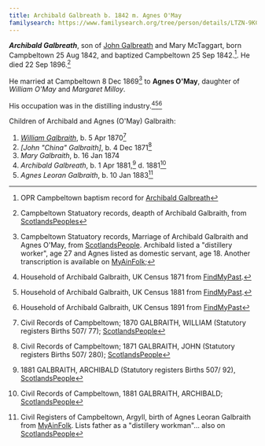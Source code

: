 ```yaml
---
title: Archibald Galbreath b. 1842 m. Agnes O'May
familysearch: https://www.familysearch.org/tree/person/details/LTZN-9KC
---
```

***Archibald Galbreath***, son of [John Galbreath](galbreath-john-1815.md) and Mary McTaggart, born Campbeltown 25 Aug 1842, and baptized Campbeltown 25 Sep 1842.[^birth]. He died 22 Sep 1896.[^death]

He married at Campbeltown 8 Dec 1869[^marriage] to **Agnes O'May**, daughter of *William O'May* and *Margaret Milloy*.

His occupation was in the distilling industry.[^census1871][^census1881][^census1891]

Children of Archibald and Agnes (O'May) Galbraith:

1. *[William Galbraith](galbraith-william-1870.md)*, b. 5 Apr 1870[^william-birth]
2. *[John "China" Galbraith]*, b. 4 Dec 1871[^john-birth]
3. *Mary Galbraith*, b. 16 Jan 1874
4. *Archibald Galbreath*, b. 1 Apr 1881,[^archibald-birth] d. 1881[^archibald-death]
5. *Agnes Leoran Galbraith*, b. 10 Jan 1883[^agnesleoran]

[^birth]: OPR Campbeltown baptism record for [Archibald Galbreath](/sources/opr-campbeltown-births.md#1842-09-25-archibald-galbreath)

[^death]: Campbeltown Statuatory records, deapth of Archibald Galbraith, from [ScotlandsPeoples](https://www.scotlandspeople.gov.uk/view-image/nrs_stat_deaths/4840492)

[^marriage]: Campbeltown Statuatory records, Marriage of Archibald Galbraith and Agnes O'May, from [ScotlandsPeople](https://www.scotlandspeople.gov.uk/view-image/nrs_stat_marriages/4746913). Archibald listed a "distillery worker", age 27 and Agnes listed as domestic servant, age 18.  Another transcription is available on [MyAinFolk](https://www.myainfolk.ca/records/5672); 

[^census1871]: Household of Archibald Galbraith, UK Census 1871 from [FindMyPast](https://www.findmypast.com/transcript?id=GBC/1871/0023441482).

[^census1881]: Household of Archibald Galbraith, UK Census 1881 from [FindMyPast](https://www.findmypast.com/transcript?id=GBC/1881/0029344266&expand=true).

[^census1891]: Household of Archibald Galbraith, UK Census 1891 from [FindMyPast](https://www.findmypast.com/transcript?id=GBC/1891/0035185142&expand=true)

[^agnesleoran]: Civil Registers of Campbeltown, Argyll, birth of Agnes Leoran Galbraith from [MyAinFolk](https://www.myainfolk.ca/records/19457).  Lists father as a "distillery workman"... also on [ScotlandsPeople](https://www.scotlandspeople.gov.uk/view-image/nrs_stat_births/42256447)

[^william-birth]: Civil Records of Campbeltown; 1870 GALBRAITH, WILLIAM (Statutory registers Births 507/ 77);  [ScotlandsPeople](https://www.scotlandspeople.gov.uk/view-image/nrs_stat_births/40423938)

[^john-birth]: Civil Records of Campbeltown; 1871 GALBRAITH, JOHN (Statutory registers Births 507/ 280); [ScotlandsPeople](https://www.scotlandspeople.gov.uk/view-image/nrs_stat_births/40584916)

[^archibald-birth]: 1881 GALBRAITH, ARCHIBALD (Statutory registers Births 507/ 92), [ScotlandsPeople](https://www.scotlandspeople.gov.uk/view-image/nrs_stat_births/41867573)

[^archibald-death]: Civil Records of Campbeltown, 1881 GALBRAITH, ARCHIBALD; [ScotlandsPeople](https://www.scotlandspeople.gov.uk/record-results?search_type=people&dl_cat=statutory&dl_rec=statutory-deaths&surname=galbraith&surname_so=soundex&forename_so=starts&other_surname_so=soundex&mmsurname=O%26%23039%3Bmay&mmsurname_so=exact&birth_year_range=10&rd_real_name%5B0%5D=ARGYLL%20AND%20BUTE%20%28CAMPBELTOWN%29%20OR%20CAMPBELTOWN%20%28LANDWARD%29%20OR%20CAMPBELTOWN%20%28BURGH%29%20OR%20CAMPBELTOWN&rd_display_name%5B0%5D=ARGYLL%20AND%20BUTE%20%28CAMPBELTOWN%29%7CCAMPBELTOWN%20%28LANDWARD%29%7CCAMPBELTOWN%20%28BURGH%29%7CCAMPBELTOWN_CAMPBELTOWN&rdno%5B0%5D=ARGYLL%20AND%20BUTE%20%2ACAMPBELTOWN%2A%20OR%20CAMPBELTOWN%20%2ALANDWARD%2A%20OR%20CAMPBELTOWN%20%2ABURGH%2A%20OR%20CAMPBELTOWN&record_type=stat_deaths)

